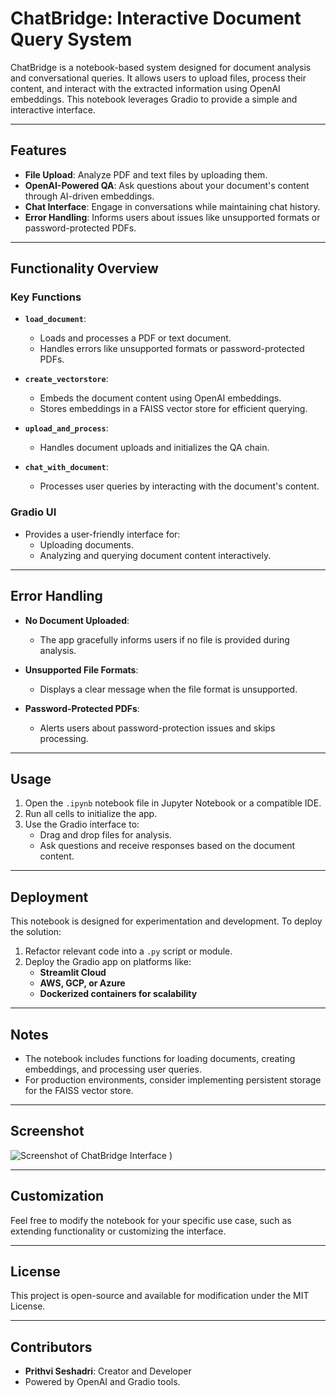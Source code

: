 # ChatBridge: Interactive Document Query System

ChatBridge is a notebook-based system designed for document analysis and conversational queries. It allows users to upload files, process their content, and interact with the extracted information using OpenAI embeddings. This notebook leverages Gradio to provide a simple and interactive interface.

---

## Features

- **File Upload**: Analyze PDF and text files by uploading them.
- **OpenAI-Powered QA**: Ask questions about your document's content through AI-driven embeddings.
- **Chat Interface**: Engage in conversations while maintaining chat history.
- **Error Handling**: Informs users about issues like unsupported formats or password-protected PDFs.

---

## Functionality Overview

### Key Functions

- **`load_document`**:
  - Loads and processes a PDF or text document.
  - Handles errors like unsupported formats or password-protected PDFs.

- **`create_vectorstore`**:
  - Embeds the document content using OpenAI embeddings.
  - Stores embeddings in a FAISS vector store for efficient querying.

- **`upload_and_process`**:
  - Handles document uploads and initializes the QA chain.

- **`chat_with_document`**:
  - Processes user queries by interacting with the document's content.

### Gradio UI

- Provides a user-friendly interface for:
  - Uploading documents.
  - Analyzing and querying document content interactively.

---

## Error Handling

- **No Document Uploaded**:
  - The app gracefully informs users if no file is provided during analysis.
  
- **Unsupported File Formats**:
  - Displays a clear message when the file format is unsupported.

- **Password-Protected PDFs**:
  - Alerts users about password-protection issues and skips processing.

---

## Usage

1. Open the `.ipynb` notebook file in Jupyter Notebook or a compatible IDE.
2. Run all cells to initialize the app.
3. Use the Gradio interface to:
   - Drag and drop files for analysis.
   - Ask questions and receive responses based on the document content.

---

## Deployment

This notebook is designed for experimentation and development. To deploy the solution:

1. Refactor relevant code into a `.py` script or module.
2. Deploy the Gradio app on platforms like:
   - **Streamlit Cloud**
   - **AWS, GCP, or Azure**
   - **Dockerized containers for scalability**

---

## Notes

- The notebook includes functions for loading documents, creating embeddings, and processing user queries.
- For production environments, consider implementing persistent storage for the FAISS vector store.

---

## Screenshot

![Screenshot of ChatBridge Interface](![ChatBridge](https://github.com/user-attachments/assets/0ea7dc3c-b55b-46bb-82ac-5a1d15675fc4)
)
)

---

## Customization

Feel free to modify the notebook for your specific use case, such as extending functionality or customizing the interface.

---

## License

This project is open-source and available for modification under the MIT License.

---

## Contributors

- **Prithvi Seshadri**: Creator and Developer
- Powered by OpenAI and Gradio tools.
